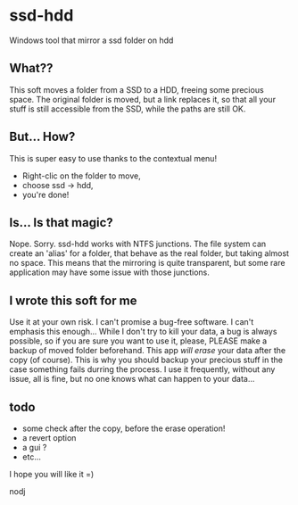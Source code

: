 # ssd-hdd
Windows tool that mirror a ssd folder on hdd

## What??
This soft moves a folder from a SSD to a HDD, freeing some precious space.
The original folder is moved, but a link replaces it, so that all your stuff is still accessible from the SSD, while the paths are still OK.

## But... How?
This is super easy to use thanks to the contextual menu!
- Right-clic on the folder to move,
- choose ssd -> hdd,
- you're done!

## Is... Is that magic?
Nope. Sorry. ssd-hdd works with NTFS junctions.
The file system can create an 'alias' for a folder, that behave as the real folder, but taking almost no space.
This means that the mirroring is quite transparent, but some rare application may have some issue with those junctions.

## I wrote this soft for me
Use it at your own risk. I can't promise a bug-free software.
I can't emphasis this enough...
While I don't try to kill your data, a bug is always possible, so if you are sure you want to use it, please, PLEASE make a backup of moved folder beforehand.
This app *will erase* your data after the copy (of course). This is why you should backup your precious stuff in the case something fails durring the process.
I use it frequently, without any issue, all is fine, but no one knows what can happen to your data...

## todo
 - some check after the copy, before the erase operation!
 - a revert option
 - a gui ?
 - etc...

I hope you will like it =)

nodj
